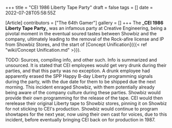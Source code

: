 +++
title = "CEI 1986 Liberty Tape Party"
draft = false
tags = []
date = 2022-07-28T05:58:55Z

[Article]
contributors = ["The 64th Gamer"]
gallery = []
+++
The **_CEI 1986 Liberty Tape Party**_ was an infamous party at Creative Engineering, being a pivotal moment in the eventual soured tastes between Showbiz and the company, ultimately leading to the removal of the Rock-afire license and IP from Showbiz Stores, and the start of [Concept Unification]({{< ref "wiki/Concept Unification.md" >}}).

 TODO: Sources, compiling info, and other such. Info is summarized and unsourced.
It is stated that CEI employees would get very drunk during their parties, and that this party was no exception. A drunk employee had apparently erased the SPP Happy B-day Liberty programming signals during the party, with the due date for them to be shipped due the next morning. This incident enraged Showbiz, with them potentially already being aware of the company culture during these parties. Showbiz would provide their own programming for the release of the tape. CEI would then rerelease their original Liberty tape to Showbiz stores, pinning it on Showbiz for not sticking to CEI's production. Showbiz would continue to program showtapes for the next year, now using their own cast for voices, due to this incident, before eventually bringing CEI back on for production in 1987.